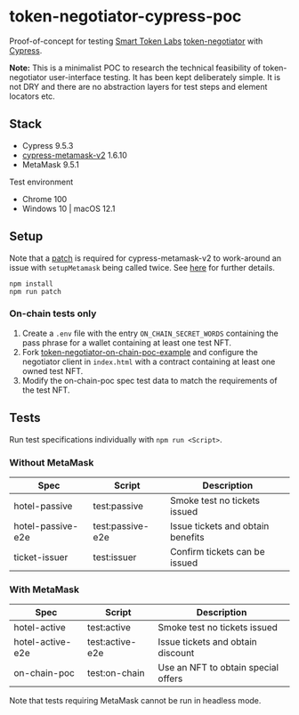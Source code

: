 # token-negotiator-cypress-poc
Proof-of-concept for testing [Smart Token Labs](https://smarttokenlabs.com/) [token-negotiator](https://github.com/TokenScript/token-negotiator) with [Cypress](https://www.cypress.io). 

**Note:** This is a minimalist POC to research the technical feasibility of token-negotiator user-interface testing. It has been kept deliberately simple. It is not DRY and there are no abstraction layers for test steps and element locators etc.


## Stack

* Cypress 9.5.3
* [cypress-metamask-v2](https://github.com/saxenashivang/cypress-metamask-v2) 1.6.10
* MetaMask 9.5.1

Test environment
* Chrome 100
* Windows 10 | macOS 12.1

## Setup

Note that a [patch](./patch/metamask.js) is required for cypress-metamask-v2 to work-around an issue with `setupMetamask` being called twice. See [here](https://github.com/Synthetixio/synpress/issues/320#issuecomment-1028873290) for further details.

```
npm install
npm run patch
```

### On-chain tests only

1. Create a `.env` file with the entry `ON_CHAIN_SECRET_WORDS` containing the pass phrase for a wallet containing at least one test NFT.
2. Fork [token-negotiator-on-chain-poc-example](https://github.com/TokenScript/token-negotiator-on-chain-poc-example) and configure the negotiator client in `index.html` with a contract containing at least one owned test NFT.
3. Modify the on-chain-poc spec test data to match the requirements of the test NFT.

## Tests

Run test specifications individually with `npm run <Script>`.


### Without MetaMask

| Spec | Script | Description
| --- | --- | --- |
| hotel-passive | test:passive | Smoke test no tickets issued
| hotel-passive-e2e | test:passive-e2e | Issue tickets and obtain benefits
| ticket-issuer | test:issuer | Confirm tickets can be issued

### With MetaMask


| Spec | Script | Description
| --- | --- | --- |
| hotel-active | test:active | Smoke test no tickets issued
| hotel-active-e2e | test:active-e2e | Issue tickets and obtain discount
| on-chain-poc | test:on-chain | Use an NFT to obtain special offers

Note that tests requiring MetaMask cannot be run in headless mode.
